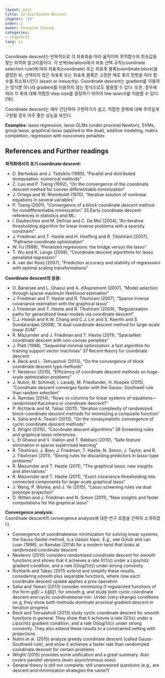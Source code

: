 ```yaml
---
layout: post
title: 23 Coordinate Descent
chapter: '23'
order: 1
owner: YoungJae Choung
categories:
- chapter23
lang: vi
---
```


Coordinate descent는 반복적으로 각 좌표축을 따라 움직이며 목적함수의 최솟값을 찾는 최적화 알고리즘이다. 각 반복(iteration)에서 좌표 선택 규칙(coordinate selection rule)에 따라 좌표축(coordinate) 또는 좌표축 블록(coordinate block)을 결정한 뒤, 선택되지 않은 좌표축 또는 좌표축 블록은 고정한 채로 축의 방향을 따라 함수를 최소화시킨다 (exact or inexactly). Coordinate descent는 gradient를 이용하는 방식뿐 아니라 gradient를 이용하지 않는 방식으로도 활용할 수 있다. 또한, 경우에 따라 각 축에 대해 적합한 step size를 결정하기 위하여 line search를 이용할 수 있다 [16].

Coordinate descent는 매우 간단하여 구현하기가 쉽고, 적합한 문제에 대해 주의깊게 구현될 경우 아주 좋은 성능을 보인다.

**Examples:** lasso regression, lasso GLMs (under proximal Newton), SVMs, group lasso, graphical lasso (applied to the dual), additive modeling, matrix completion, regression with nonconvex penalties

## References and Further readings

**최적화에서의 초기 coordinate descent:**

* D. Bertsekas and J. Tsitsiklis (1989), “Parallel and distributed domputation: numerical methods”
* Z. Luo and P. Tseng (1992), “On the convergence of the coordinate descent method for convex differentiable minimization”
* J. Ortega and W. Rheinboldt (1970), “Iterative solution of nonlinear equations in several variables”
* P. Tseng (2001), “Convergence of a block coordinate descent method for nondifferentiable minimization”
35 Early coordinate descent references in statistics and ML:
* I. Daubechies and M. Defrise and C. De Mol (2004), “An iterative thresholding algorithm for linear inverse problems with a sparsity constraint”
* J. Friedman and T. Hastie and H. Hoefling and R. Tibshirani (2007), “Pathwise coordinate optimization”
* W. Fu (1998), “Penalized regressions: the bridge versus the lasso”
* T. Wu and K. Lange (2008), “Coordinate descent algorithms for lasso penalized regression”
* A. van der Kooij (2007), “Prediction accuracy and stability of regresssion with optimal scaling transformations”

**Coordinate descent의 응용:**

* O. Banerjee and L. Ghaoui and A. d’Aspremont (2007), “Model selection through sparse maximum likelihood estimation”
* J. Friedman and T. Hastie and R. Tibshirani (2007), “Sparse inverse covariance estimation with the graphical lasso”
* J. Friedman and T. Hastie and R. Tibshirani (2009), “Regularization paths for generalized linear models via coordinate descent”
* C.J. Hsiesh and K.W. Chang and C.J. Lin and S. Keerthi and S. Sundararajan (2008), “A dual coordinate descent method for large-scale linear SVM”
* R. Mazumder and J. Friedman and T. Hastie (2011), “SparseNet: coordinate descent with non-convex penalties”
* J. Platt (1998), “Sequential minimal optimization: a fast algorithm for training support vector machines”
37 Recent theory for coordinate descent:
* A. Beck and L. Tetruashvili (2013), “On the convergence of block coordinate descent type methods”
* Y. Nesterov (2010), “Efficiency of coordinate descent methods on huge-scale optimization problems”
* J. Nutini, M. Schmidt, I. Laradji, M. Friedlander, H. Koepke (2015), “Coordinate descent converges faster with the Gauss- Southwell rule than random selection”
* A. Ramdas (2014), “Rows vs columns for linear systems of equations—randomized Kaczmarz or coordinate descent?”
* P. Richtarik and M. Takac (2011), “Iteration complexity of randomized block-coordinate descent methods for minimizing a composite function”
* A. Saha and A. Tewari (2013), “On the nonasymptotic convergence of cyclic coordinate descent methods”
* S. Wright (2015), “Coordinate descent algorithms”
38 Screening rules and graphical lasso references:
* L. El Ghaoui and V. Viallon and T. Rabbani (2010), “Safe feature elimination in sparse supervised learning”
* R. Tibshirani, J. Bien, J. Friedman, T. Hastie, N. Simon, J. Taylor, and R. J. Tibshirani (2011), “Strong rules for discarding predictors in lasso-type problems”
* R. Mazumder and T. Hastie (2011), “The graphical lasso: new insights and alternatives”
* R. Mazumder and T. Hastie (2011), “Exact covariance thresholding into connected components for large-scale graphical lasso”
* J. Wang, P. Wonka, and J. Ye (2015), “Lasso screening rules via dual polytope projection”
* D. Witten and J. Friedman and N. Simon (2011), “New insights and faster computations for the graphical lasso”

**Convergence analysis:**<br>
Coordinate descent의 convergence analysis에 대한 연구 흐름을 간략히 소개하겠다.

* Convergence of coordinatewise minimization for solving linear systems, the Gauss-Seidel method, is a classic topic. E.g., see Golub and van Loan (1996), or Ramdas (2014) for a modern twist that looks at randomized coordinate descent
* Nesterov (2010) considers randomized coordinate descent for smooth functions and shows that it achieves a rate O(1/ε) under a Lipschitz gradient condition, and a rate O(log(1/ε)) under strong convexity
* Richtarik and Takac (2011) extend and simplify these results, considering smooth plus separable functions, where now each coordinate descent update applies a prox operation
* Saha and Tewari (2013) consider minimizing l1 regularized functions of the form g(β) + λ∥β∥1, for smooth g, and study both cyclic coordinate descent and cyclic coordinatewise min. Under (very strange) conditions on g, they show both methods dominate proximal gradient descent in iteration progress
* Beck and Tetruashvili (2013) study cyclic coordinate descent for smooth functions in general. They show that it achieves a rate O(1/ε) under a Lipschitz gradient condition, and a rate O(log(1/ε)) under strong convexity. They also extend these results to a constrained setting with projections
* Nutini et al. (2015) analyze greedy coordinate descent (called Gauss-Southwell rule), and show it achieves a faster rate than randomized coordinate descent for certain problems
* Wright (2015) provides some unification and a great summary. Also covers parallel versions (even asynchronous ones)
* General theory is still not complete; still unanswered questions (e.g., are descent and minimization strategies the same?)